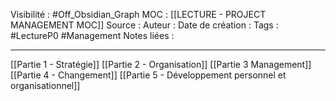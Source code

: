 Visibilité : #Off_Obsidian_Graph 
MOC : [[LECTURE - PROJECT MANAGEMENT MOC]]
Source : 
Auteur : 
Date de création : 
Tags : #LectureP0 #Management 
Notes liées :
***

[[Partie 1 - Stratégie]]
[[Partie 2 - Organisation]]
[[Partie 3 Management]]
[[Partie 4 - Changement]]
[[Partie 5 - Développement personnel et organisationnel]]
